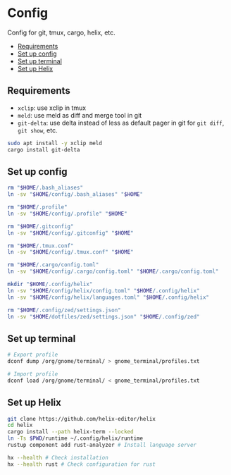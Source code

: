 <!-- markdownlint-disable MD031 -->

# Config

Config for git, tmux, cargo, helix, etc.

- [Requirements](#requirements)
- [Set up config](#set-up-config)
- [Set up terminal](#set-up-terminal)
- [Set up Helix](#set-up-helix)

## Requirements

- `xclip`: use xclip in tmux
- `meld`: use meld as diff and merge tool in git
- `git-delta`: use delta instead of less as default pager in git for `git diff`,
  `git show`, etc.

``` bash
sudo apt install -y xclip meld
cargo install git-delta
```

## Set up config

``` bash
rm "$HOME/.bash_aliases"
ln -sv "$HOME/config/.bash_aliases" "$HOME"

rm "$HOME/.profile"
ln -sv "$HOME/config/.profile" "$HOME"

rm "$HOME/.gitconfig"
ln -sv "$HOME/config/.gitconfig" "$HOME"

rm "$HOME/.tmux.conf"
ln -sv "$HOME/config/.tmux.conf" "$HOME"

rm "$HOME/.cargo/config.toml"
ln -sv "$HOME/config/.cargo/config.toml" "$HOME/.cargo/config.toml"

mkdir "$HOME/.config/helix"
ln -sv "$HOME/config/helix/config.toml" "$HOME/.config/helix"
ln -sv "$HOME/config/helix/languages.toml" "$HOME/.config/helix"

rm "$HOME/.config/zed/settings.json"
ln -sv "$HOME/dotfiles/zed/settings.json" "$HOME/.config/zed"
```

## Set up terminal

``` bash
# Export profile
dconf dump /org/gnome/terminal/ > gnome_terminal/profiles.txt

# Import profile
dconf load /org/gnome/terminal/ < gnome_terminal/profiles.txt
```

## Set up Helix

``` bash
git clone https://github.com/helix-editor/helix
cd helix
cargo install --path helix-term --locked
ln -Ts $PWD/runtime ~/.config/helix/runtime
rustup component add rust-analyzer # Install language server

hx --health # Check installation
hx --health rust # Check configuration for rust
```
